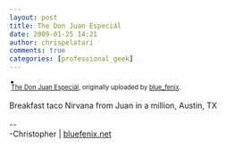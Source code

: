 ```yaml
---
layout: post
title: The Don Juan Especiál
date: 2009-01-25 14:21
author: chrispelatari
comments: true
categories: [professional_geek]
---
```


<div style="text-align:left;padding:3px;">
<a href="http://www.flickr.com/photos/blue_fenix/3226520844/" title="photo sharing"><img src="http://farm4.static.flickr.com/3481/3226520844_eeda9a004f.jpg" style="border:solid 2px #000000;" alt="" /></a>
<br />
<span style="font-size:.8em;margin-top:0;"><a href="http://www.flickr.com/photos/blue_fenix/3226520844/">The Don Juan Especiál</a>, originally uploaded by <a href="http://www.flickr.com/people/blue_fenix/">blue_fenix</a>.</span>
</div>
<p>
Breakfast taco Nirvana from Juan in a million, Austin, TX<br />
<br />
--<br />
-Christopher | <a href="http://bluefenix.net">bluefenix.net</a>
</p>
